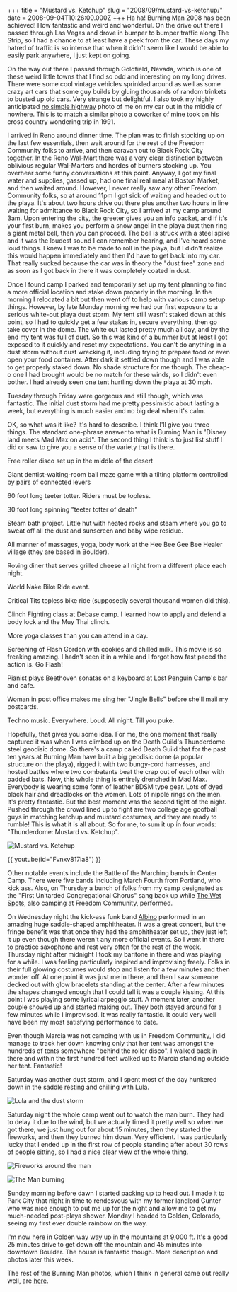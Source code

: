+++
title = "Mustard vs. Ketchup"
slug = "2008/09/mustard-vs-ketchup/"
date = 2008-09-04T10:26:00.000Z
+++
Ha ha! Burning Man 2008 has been achieved! How fantastic and weird and wonderful. On the drive out there I passed through Las Vegas and drove in bumper to bumper traffic along The Strip, so I had a chance to at least have a peek from the car. These days my hatred of traffic is so intense that when it didn't seem like I would be able to easily park anywhere, I just kept on going.

On the way out there I passed through Goldfield, Nevada, which is one of these weird little towns that I find so odd and interesting on my long drives. There were some cool vintage vehicles sprinkled around as well as some crazy art cars that some guy builds by gluing thousands of random trinkets to busted up old cars. Very strange but delightful. I also took my highly anticipated [no simple highway](http://drzeus.best.vwh.net/Writing/NSH/) photo of me on my car out in the middle of nowhere. This is to match a similar photo a coworker of mine took on his cross country wondering trip in 1991.

I arrived in Reno around dinner time. The plan was to finish stocking up on the last few essentials, then wait around for the rest of the Freedom Community folks to arrive, and then caravan out to Black Rock City together. In the Reno Wal-Mart there was a very clear distinction between oblivious regular Wal-Marters and hordes of burners stocking up. You overhear some funny conversations at this point. Anyway, I got my final water and supplies, gassed up, had one final real meal at Boston Market, and then waited around. However, I never really saw any other Freedom Community folks, so at around 11pm I got sick of waiting and headed out to the playa. It's about two hours drive out there plus another two hours in line waiting for admittance to Black Rock City, so I arrived at my camp around 3am. Upon entering the city, the greeter gives you an info packet, and if it's your first burn, makes you perform a snow angel in the playa dust then ring a giant metal bell, then you can proceed. The bell is struck with a steel spike and it was the loudest sound I can remember hearing, and I've heard some loud things. I knew I was to be made to roll in the playa, but I didn't realize this would happen immediately and then I'd have to get back into my car. That really sucked because the car was in theory the "dust free" zone and as soon as I got back in there it was completely coated in dust.

Once I found camp I parked and temporarily set up my tent planning to find a more official location and stake down properly in the morning. In the morning I relocated a bit but then went off to help with various camp setup things. However, by late Monday morning we had our first exposure to a serious white-out playa dust storm. My tent still wasn't staked down at this point, so I had to quickly get a few stakes in, secure everything, then go take cover in the dome. The white out lasted pretty much all day, and by the end my tent was full of dust. So this was kind of a bummer but at least I got exposed to it quickly and reset my expectations. You can't do anything in a dust storm without dust wrecking it, including trying to prepare food or even open your food container. After dark it settled down though and I was able to get properly staked down. No shade structure for me though. The cheap-o one I had brought would be no match for these winds, so I didn't even bother. I had already seen one tent hurtling down the playa at 30 mph.

Tuesday through Friday were gorgeous and still though, which was fantastic. The initial dust storm had me pretty pessimistic about lasting a week, but everything is much easier and no big deal when it's calm.

OK, so what was it like? It's hard to describe. I think I'll give you three things. The standard one-phrase answer to what is Burning Man is "Disney land meets Mad Max on acid". The second thing I think is to just list stuff I did or saw to give you a sense of the variety that is there.

Free roller disco set up in the middle of the desert

Giant dentist-waiting-room ball maze game with a tilting platform controlled by pairs of connected levers

60 foot long teeter totter. Riders must be topless.

30 foot long spinning "teeter totter of death"

Steam bath project. Little hut with heated rocks and steam where you go to sweat off all the dust and sunscreen and baby wipe residue.

All manner of massages, yoga, body work at the Hee Bee Gee Bee Healer village (they are based in Boulder).

Roving diner that serves grilled cheese all night from a different place each night.

World Nake Bike Ride event.

Critical Tits topless bike ride (supposedly several thousand women did this).

Clinch Fighting class at Debase camp. I learned how to apply and defend a body lock and the Muy Thai clinch.

More yoga classes than you can attend in a day.

Screening of Flash Gordon with cookies and chilled milk. This movie is so freaking amazing. I hadn't seen it in a while and I forgot how fast paced the action is. Go Flash!

Pianist plays Beethoven sonatas on a keyboard at Lost Penguin Camp's bar and cafe.

Woman in post office makes me sing her "Jingle Bells" before she'll mail my postcards.

Techno music. Everywhere. Loud. All night. Till you puke.

Hopefully, that gives you some idea. For me, the one moment that really captured it was when I was climbed up on the Death Guild's Thunderdome steel geodisic dome. So there's a camp called Death Guild that for the past ten years at Burning Man have built a big geodisic dome (a popular structure on the playa), rigged it with two bungy-cord harnesses, and hosted battles where two combatants beat the crap out of each other with padded bats. Now, this whole thing is entirely drenched in Mad Max. Everybody is wearing some form of leather BDSM type gear. Lots of dyed black hair and dreadlocks on the women. Lots of nipple rings on the men. It's pretty fantastic. But the best moment was the second fight of the night. Pushed through the crowd lined up to fight are two college age goofball guys in matching ketchup and mustard costumes, and they are ready to rumble! This is what it is all about. So for me, to sum it up in four words: "Thunderdome: Mustard vs. Ketchup".

![Mustard vs. Ketchup](https://peterlyons-org.s3.amazonaws.com/photos/burning_man_2008/116_bm_thunderdome.jpg)

{{ youtube(id="Fvnxv817ia8") }}

Other notable events include the Battle of the Marching bands in Center Camp. There were five bands including March Fourth from Portland, who kick ass. Also, on Thursday a bunch of folks from my camp designated as the "First Unitarded Congregational Chorus" sang back up while [The Wet Spots](http://www.wetspotsmusic.com/), also camping at Freedom Community, performed.

On Wednesday night the kick-ass funk band [Albino](http://www.albinoband.com/home.html) performed in an amazing huge saddle-shaped amphitheater. It was a great concert, but the fringe benefit was that once they had the amphitheater set up, they just left it up even though there weren't any more official events. So I went in there to practice saxophone and rest very often for the rest of the week. Thursday night after midnight I took my baritone in there and was playing for a while. I was feeling particularly inspired and improvising freely. Folks in their full glowing costumes would stop and listen for a few minutes and then wonder off. At one point it was just me in there, and then I saw someone decked out with glow bracelets standing at the center. After a few minutes the shapes changed enough that I could tell it was a couple kissing. At this point I was playing some lyrical arpeggio stuff. A moment later, another couple showed up and started making out. They both stayed around for a few minutes while I improvised. It was really fantastic. It could very well have been my most satisfying performance to date.

Even though Marcia was not camping with us in Freedom Community, I did manage to track her down knowing only that her tent was amongst the hundreds of tents somewhere "behind the roller disco". I walked back in there and within the first hundred feet walked up to Marcia standing outside her tent. Fantastic!

Saturday was another dust storm, and I spent most of the day hunkered down in the saddle resting and chilling with Lula.

![Lula and the dust storm](https://peterlyons-org.s3.amazonaws.com/photos/burning_man_2008/158_bm_lula_dust_storm.jpg)

Saturday night the whole camp went out to watch the man burn. They had to delay it due to the wind, but we actually timed it pretty well so when we got there, we just hung out for about 15 minutes, then they started the fireworks, and then they burned him down. Very efficient. I was particularly lucky that I ended up in the first row of people standing after about 30 rows of people sitting, so I had a nice clear view of the whole thing.

![Fireworks around the man](https://peterlyons-org.s3.amazonaws.com/photos/burning_man_2008/171_bm_fireworks.jpg)

![The Man burning](https://peterlyons-org.s3.amazonaws.com/photos/burning_man_2008/188_bm_burn.jpg)

Sunday morning before dawn I started packing up to head out. I made it to Park City that night in time to rendesvous with my former landlord Gunter who was nice enough to put me up for the night and allow me to get my much-needed post-playa shower. Monday I headed to Golden, Colorado, seeing my first ever double rainbow on the way.

I'm now here in Golden way way up in the mountains at 9,000 ft. It's a good 25 minutes drive to get down off the mountain and 45 minutes into downtown Boulder. The house is fantastic though. More description and photos later this week.

The rest of the Burning Man photos, which I think in general came out really well, are [here](/app/photos?gallery=burning_man_2008).
